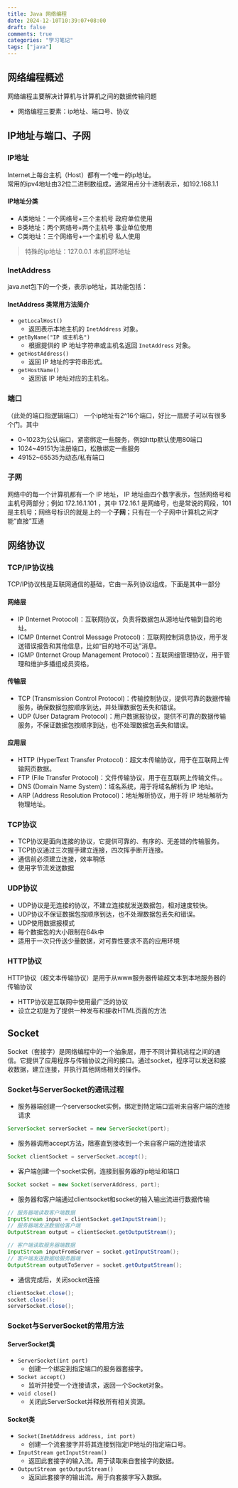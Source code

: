 ```yaml
---
title: Java 网络编程
date: 2024-12-10T10:39:07+08:00
draft: false
comments: true
categories: "学习笔记"
tags: ["java"]
---
```


## 网络编程概述
网络编程主要解决计算机与计算机之间的数据传输问题

- 网络编程三要素：ip地址、端口号、协议

## IP地址与端口、子网

### IP地址
Internet上每台主机（Host）都有一个唯一的ip地址。  
常用的ipv4地址由32位二进制数组成，通常用点分十进制表示，如192.168.1.1

#### IP地址分类
- A类地址：一个网络号+三个主机号 政府单位使用
- B类地址：两个网络号+两个主机号 事业单位使用
- C类地址：三个网络号+一个主机号 私人使用

>特殊的ip地址：127.0.0.1 本机回环地址

### InetAddress
java.net包下的一个类，表示ip地址，其功能包括：
#### InetAddress 类常用方法简介

- `getLocalHost()`
  - 返回表示本地主机的 `InetAddress` 对象。
- `getByName("IP 或主机名")`
  - 根据提供的 IP 地址字符串或主机名返回 `InetAddress` 对象。
- `getHostAddress()`
  - 返回 IP 地址的字符串形式。
- `getHostName()`
  - 返回该 IP 地址对应的主机名。

### 端口

（此处的端口指逻辑端口）
一个ip地址有2^16个端口，好比一扇房子可以有很多个门。其中
- 0~1023为公认端口，紧密绑定一些服务，例如http默认使用80端口
- 1024~49151为注册端口，松散绑定一些服务
- 49152~65535为动态/私有端口

### 子网

网络中的每一个计算机都有一个 IP 地址， IP 地址由四个数字表示，包括网络号和主机号两部分；例如 172.16.1.101 ，其中 172.16.1 是网络号，也是常说的网段，101 是主机号；网络号标识的就是上的一个**子网**；只有在一个子网中计算机之间才能“直接”互通

## 网络协议

### TCP/IP协议栈
TCP/IP协议栈是互联网通信的基础，它由一系列协议组成，下面是其中一部分

#### 网络层

- IP (Internet Protocol)：互联网协议，负责将数据包从源地址传输到目的地址。
- ICMP (Internet Control Message Protocol)：互联网控制消息协议，用于发送错误报告和其他信息，比如“目的地不可达”消息。
- IGMP (Internet Group Management Protocol)：互联网组管理协议，用于管理和维护多播组成员资格。

#### 传输层

- TCP (Transmission Control Protocol)：传输控制协议，提供可靠的数据传输服务，确保数据包按顺序到达，并处理数据包丢失和错误。
- UDP (User Datagram Protocol)：用户数据报协议，提供不可靠的数据传输服务，不保证数据包按顺序到达，也不处理数据包丢失和错误。

#### 应用层

- HTTP (HyperText Transfer Protocol)：超文本传输协议，用于在互联网上传输网页数据。
- FTP (File Transfer Protocol)：文件传输协议，用于在互联网上传输文件。。
- DNS (Domain Name System)：域名系统，用于将域名解析为 IP 地址。
- ARP (Address Resolution Protocol)：地址解析协议，用于将 IP 地址解析为物理地址。

### TCP协议

- TCP协议是面向连接的协议，它提供可靠的、有序的、无差错的传输服务。  
- TCP协议通过三次握手建立连接，四次挥手断开连接。
- 通信前必须建立连接，效率稍低
- 使用字节流发送数据

### UDP协议

- UDP协议是无连接的协议，不建立连接就发送数据包，相对速度较快。
- UDP协议不保证数据包按顺序到达，也不处理数据包丢失和错误。
- UDP使用数据报模式
- 每个数据包的大小限制在64k中
- 适用于一次只传送少量数据，对可靠性要求不高的应用环境

### HTTP协议

HTTP协议（超文本传输协议）是用于从www服务器传输超文本到本地服务器的传输协议

- HTTP协议是互联网中使用最广泛的协议
- 设立之初是为了提供一种发布和接收HTML页面的方法

## Socket

Socket（套接字）是网络编程中的一个抽象层，用于不同计算机进程之间的通信。它提供了应用程序与传输协议之间的接口。通过socket，程序可以发送和接收数据，建立连接，并执行其他网络相关的操作。

### Socket与ServerSocket的通讯过程

- 服务器端创建一个serversocket实例，绑定到特定端口监听来自客户端的连接请求
```java
ServerSocket serverSocket = new ServerSocket(port);
```

- 服务器调用accept方法，阻塞直到接收到一个来自客户端的连接请求
```java
Socket clientSocket = serverSocket.accept();
```

- 客户端创建一个socket实例，连接到服务器的ip地址和端口
```java
Socket socket = new Socket(serverAddress, port);
```

- 服务器和客户端通过clientsocket和socket的输入输出流进行数据传输
```java
// 服务器端读取客户端数据
InputStream input = clientSocket.getInputStream();
// 服务器端发送数据给客户端
OutputStream output = clientSocket.getOutputStream();

// 客户端读取服务器端数据
InputStream inputFromServer = socket.getInputStream();
// 客户端发送数据给服务器端
OutputStream outputToServer = socket.getOutputStream();
```

- 通信完成后，关闭socket连接
```java
clientSocket.close();
socket.close();
serverSocket.close();
```

### Socket与ServerSocket的常用方法

#### ServerSocket类

- `ServerSocket(int port)`
  - 创建一个绑定到指定端口的服务器套接字。
- `Socket accept()`
  - 监听并接受一个连接请求，返回一个Socket对象。
- `void close()`
  - 关闭此ServerSocket并释放所有相关资源。

#### Socket类

- `Socket(InetAddress address, int port)`
  - 创建一个流套接字并将其连接到指定IP地址的指定端口号。
- `InputStream getInputStream()`
  - 返回此套接字的输入流。用于读取来自套接字的数据。
- `OutputStream getOutputStream()`
  - 返回此套接字的输出流。用于向套接字写入数据。
